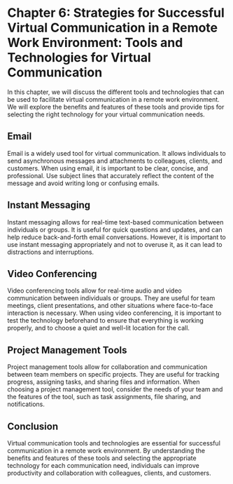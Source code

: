 Chapter 6: Strategies for Successful Virtual Communication in a Remote Work Environment: Tools and Technologies for Virtual Communication
=========================================================================================================================================

In this chapter, we will discuss the different tools and technologies that can be used to facilitate virtual communication in a remote work environment. We will explore the benefits and features of these tools and provide tips for selecting the right technology for your virtual communication needs.

Email
-----

Email is a widely used tool for virtual communication. It allows individuals to send asynchronous messages and attachments to colleagues, clients, and customers. When using email, it is important to be clear, concise, and professional. Use subject lines that accurately reflect the content of the message and avoid writing long or confusing emails.

Instant Messaging
-----------------

Instant messaging allows for real-time text-based communication between individuals or groups. It is useful for quick questions and updates, and can help reduce back-and-forth email conversations. However, it is important to use instant messaging appropriately and not to overuse it, as it can lead to distractions and interruptions.

Video Conferencing
------------------

Video conferencing tools allow for real-time audio and video communication between individuals or groups. They are useful for team meetings, client presentations, and other situations where face-to-face interaction is necessary. When using video conferencing, it is important to test the technology beforehand to ensure that everything is working properly, and to choose a quiet and well-lit location for the call.

Project Management Tools
------------------------

Project management tools allow for collaboration and communication between team members on specific projects. They are useful for tracking progress, assigning tasks, and sharing files and information. When choosing a project management tool, consider the needs of your team and the features of the tool, such as task assignments, file sharing, and notifications.

Conclusion
----------

Virtual communication tools and technologies are essential for successful communication in a remote work environment. By understanding the benefits and features of these tools and selecting the appropriate technology for each communication need, individuals can improve productivity and collaboration with colleagues, clients, and customers.
